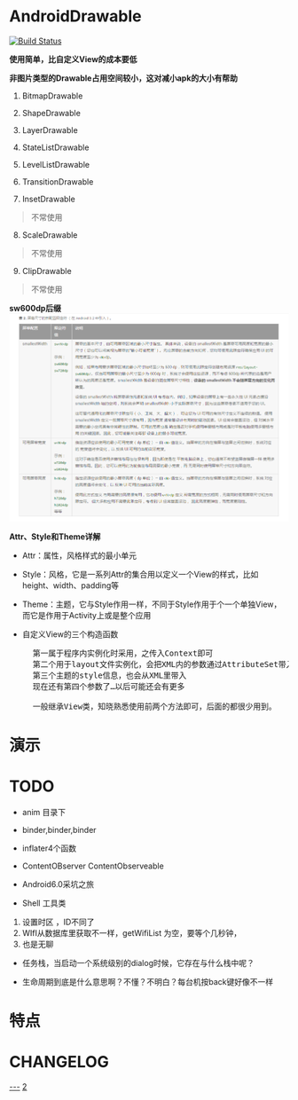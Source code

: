 # AndroidDrawable

[![Build Status](https://travis-ci.org/meolu/walle-web.svg?branch=master)](https://travis-ci.org/meolu/walle-web)

**使用简单，比自定义View的成本要低**

**非图片类型的Drawable占用空间较小，这对减小apk的大小有帮助**

1. BitmapDrawable

2. ShapeDrawable

3. LayerDrawable

4. StateListDrawable

5. LevelListDrawable

6. TransitionDrawable

7. InsetDrawable
> 不常使用

8. ScaleDrawable
> 不常使用

9. ClipDrawable
> 不常使用

**sw600dp后缀**
![](pic/屏幕尺寸限定符.png)

**Attr、Style和Theme详解**
- Attr：属性，风格样式的最小单元

- Style：风格，它是一系列Attr的集合用以定义一个View的样式，比如height、width、padding等

- Theme：主题，它与Style作用一样，不同于Style作用于个一个单独View，而它是作用于Activity上或是整个应用

- 自定义View的三个构造函数
<pre>
     第一属于程序内实例化时采用，之传入Context即可
     第二个用于layout文件实例化，会把XML内的参数通过AttributeSet带入到View内。
     第三个主题的style信息，也会从XML里带入
     现在还有第四个参数了…以后可能还会有更多
     
     一般继承View类，知晓熟悉使用前两个方法即可，后面的都很少用到。
</pre>

# 演示

# TODO

- anim 目录下

- binder,binder,binder

- inflater4个函数

- ContentOBserver ContentObserveable

- Android6.0采坑之旅

- Shell 工具类

1. 设置时区 ，ID不同了
2. WIfI从数据库里获取不一样，getWifiList 为空，要等个几秒钟，
3. 也是无聊

- 任务栈，当启动一个系统级别的dialog时候，它存在与什么栈中呢？

- 生命周期到底是什么意思啊？不懂？不明白？每台机按back键好像不一样

# 特点

# CHANGELOG
[---](http://www.jianshu.com/p/dd79220b47dd)
[2](http://www.jianshu.com/p/164e3ed1bc9f)








